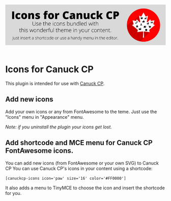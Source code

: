![Logo](images/logo-for-readme.jpg)
 
# Icons for Canuck CP

This plugin is intended for use with [Canuck CP](https://kevinsspace.ca/canuck-cp-classicpress-theme/).

## Add new icons 
Add your own icons or any from FontAwesome to the teme.
Just use the "Icons" menu in "Appearance" menu.

*Note: if you uninstall the plugin your icons get lost.*


## Add shortcode and MCE menu for Canuck CP FontAwesome icons.

You can add new icons (from FontAwesome or your own SVG) to Canuck CP
You can use Canuck CP's icons in your content using a shortcode:
```
[canuckcp-icons icon='paw' size='16' color='#FF0000']
```

It also adds a menu to TinyMCE to choose the icon and insert the shortcode for you.
